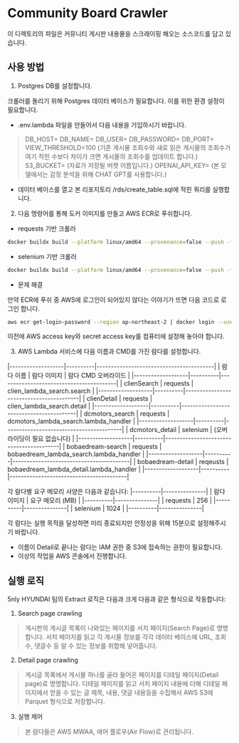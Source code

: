# Community Board Crawler

이 디렉토리의 파일은 커뮤니티 게시판 내용물을 스크래이핑 해오는 소스코드를 담고 있습니다.

## 사용 방법

1. Postgres DB를 설정합니다.

크롤러를 돌리기 위해 Postgres 데이터 베이스가 필요합니다. 이를 위한 환경 설정이 필요합니다.
* .env.lambda 파일을 만들어서 다음 내용을 기입하시기 바랍니다.
> DB_HOST=
> DB_NAME=
> DB_USER=
> DB_PASSWORD=
> DB_PORT=
> VIEW_THRESHOLD=100 (기존 게시물 조회수와 새로 읽은 게시물의 조회수가 여기 적힌 수보다 차이가 크면 게시물의 조회수를 업데이트 합니다.)
> S3_BUCKET= (자료가 저장될 버켓 이름입니다.)
> OPENAI_API_KEY= (본 모델에서는 감정 분석을 위해 CHAT GPT를 사용합니다.)

* 데이터 베이스를 열고 본 리포지토리 /rds/create_table.sql에 적힌 쿼리를 실행합니다.

2. 다음 명령어를 통해 도커 이미지를 만들고 AWS ECR로 푸쉬합니다.

* requests 기반 크롤러

```bash
docker buildx build --platform linux/amd64 --provenance=false --push -f requests.Dockerfile -t {ECR 주소}:requests .
```

* selenium 기반 크롤러

```bash
docker buildx build --platform linux/amd64 --provenance=false --push -f selenium.Dockerfile -t {ECR 주소}:selenium .
```

* 문제 해결

만약 ECR에 푸쉬 중 AWS에 로그인이 되어있지 않다는 이야기가 뜨면 다음 코드로 로그인 합니다.

```bash
aws ecr get-login-password --region ap-northeast-2 | docker login --username AWS --password-stdin {ECR 주소}
```

이전에 AWS access key와 secret access key를 컴퓨터에 설정해 놓아야 합니다.

3. AWS Lambda 서비스에 다음 이름과 CMD를 가진 람다를 설정합니다.

|-------------------|----------|-----------------------------------------|
| 람다 이름           | 람다 이미지 | 람다 CMD 오버라이드                         |
|-------------------|----------|-----------------------------------------|
| clienSearch       | requests | clien_lambda_search.search              |
|-------------------|----------|-----------------------------------------|
| clienDetail       | requests | clien_lambda_search.detail              |
|-------------------|----------|-----------------------------------------|
| dcmotors_search   | requests | dcmotors_lambda_search.lambda_handler   |
|-------------------|----------|-----------------------------------------|
| dcmotors_detail   | selenium | (오버라이딩이 필요 없습니다)                   |
|-------------------|----------|-----------------------------------------|
| bobaedream-search | requests | bobaedream_lambda_search.lambda_handler |
|-------------------|----------|-----------------------------------------|
| bobaedream-detail | reqeusts | bobaedream_lambda_detail.lambda_handler |
|-------------------|----------|-----------------------------------------|

각 람다별 요구 메모리 사양은 다음과 같습니다:
|----------|---------------|
| 람다 이미지 | 요구 메모리 (MB) |
|----------|---------------|
| requests | 256           |
|----------|---------------|
| selenium | 1024          |
|----------|---------------|

각 람다는 실행 목적을 달성하면 미리 종료되지만 안정성을 위해 15분으로 설정해주시기 바랍니다.

* 이름이 Detail로 끝나는 람다는 IAM 권한 중 S3에 접속하는 권한이 필요합니다.
* 이상의 작업을 AWS 콘솔에서 진행합니다.



## 실행 로직

5nly HYUNDAI 팀의 Extract 로직은 다음과 크게 다음과 같은 형식으로 작동합니다:

1. Search page crawling
> 게시판의 게시글 목록이 나와있는 페이지를 서치 페이지(Search Page)로 명명합니다.
> 서치 페이지를 읽고 각 게시물 정보를 각각 데이터 베이스에 URL, 조회수, 댓글수 등 알 수 있는 정보를 취합해 넣어줍니다.

2. Detail page crawling
> 게시글 목록에서 게시물 하나를 골라 들어온 페이지를 디테일 페이지(Detail page)로 명명합니다.
> 디테일 페이지를 읽고 서치 페이지 내용에 더해 디테일 페이지에서 얻을 수 있는 글 제목, 내용, 댓글 내용등을 수집해서 AWS S3에 Parquet 형식으로 저장합니다.

3. 실행 제어
> 본 람다들은 AWS MWAA, 에어 플로우(Air Flow)로 관리됩니다.